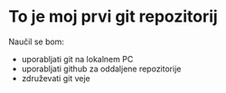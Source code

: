 # To je moj prvi git repozitorij
Naučil se bom:
- uporabljati git na lokalnem PC
- uporabljati github za oddaljene repozitorije
- združevati git veje
